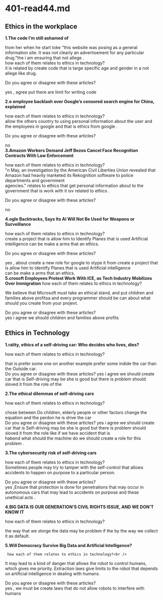 # 401-read44.md
## Ethics in the workplace
**1.The code I’m still ashamed of**

 from her when he start toke "this website was posing as a general information site. It was not clearly an advertisement for any particular drug."the i am ensuring that not allege .<br />
 how each of them relates to ethics in technology?<br />
 it is related by create code that is targe specific age and gender in a not allege like drug.<br />
 
  Do you agree or disagree with these articles? <br />

yes , agree put there are limit for writing code <br />

**2.e employee backlash over Google’s censored search engine for China, explained**
 
 how each of them relates to ethics in technology?<br />
allow the others country to using personal information about the user and the employees in google and that is ethics from google .<br />

 
  Do you agree or disagree with these articles? <br />

no<br />
**3.Amazon  Workers Demand Jeff Bezos Cancel Face Recognition Contracts With Law Enforcement**

 
 how each of them relates to ethics in technology?<br />
"n May, an investigation by the American Civil Liberties Union revealed that Amazon had heavily marketed its Rekognition software to police departments and government<br /> agencies." relates to ethics that get personal information about to the government that is work with it isv related to ethics .  <br />

 
  Do you agree or disagree with these articles? <br />

no<br />

**4.ogle Backtracks, Says Its AI Will Not Be Used for Weapons or Surveillance**


 how each of them relates to ethics in technology?<br />
 create a project that  is allow him to Identify Planes that is used Artificial intelligence can be make a arms that an ethics.<br />
 
  Do you agree or disagree with these articles? <br />

yes , about create a new role for google to stype it from create a project that  is allow him to Identify Planes that is used Artificial intelligence <br />
can be make a arms that an ethics.<br />
**5.crosoft Employees Protest Work With ICE, as Tech Industry Mobilizes Over Immigration**
 how each of them relates to ethics in technology?<br />


We believe that Microsoft must take an ethical stand, and put children and families above profitsa and every programmer should be can about what should you create 
from your projevt.<br />

  Do you agree or disagree with these articles? <br />
  yes i agree we should children and families above profits <br />
  
  ## Ethics in Technology
  **1.rality, ethics of a self-driving car: Who decides who lives, dies?**
  
   how each of them relates to ethics in technology?<br />

that is prefer  some one on another example prefer some indide the car than the Outside car.<br />
  Do you agree or disagree with these articles? 
  yes i agree we should create car that is Self-driving may be she is good but there is problem should sloved it from the role of the <br />
  
  **2.The ethical dilemmas of self-driving cars**
  
    
   how each of them relates to ethics in technology?<br />

chose between Do children, elderly people or other factors change the equation and the perdon he is drive the car<br />
  Do you agree or disagree with these articles? 
  yes i agree we should create car that is Self-driving may be she is good but there is problem should sloved it from the role like if we have accident that is <br />
  habend what should the machine do we should create  a role for this problem .<br />
  
   **3.The cybersecurity risk of self-driving cars**
  
    
   how each of them relates to ethics in technology?<br />
  Sometimes people may try to tamper with the self-control that allows accidents to happen on purpose to a particular person.<br /> 
   
   
  
  Do you agree or disagree with these articles? <br />
  yes ,Ensure that protection is done for penetrations that may occur in autonomous cars that may lead to accidents on purpose and these unethical acts .<br />
  
  
  
  
  
  
  
  **4.BIG DATA IS OUR GENERATION’S CIVIL RIGHTS ISSUE, AND WE DON’T KNOW IT**
  
   how each of them relates to ethics in technology?<br />

the way that we storge the data may be problem if the by the way we collect it as default.<br />
  
  
  
  **5.Will Democracy Survive Big Data and Artificial Intelligence?**
  
     how each of them relates to ethics in technology?<br />
It may lead to a kind of danger that allows the robot to control humans, which gives me priority. Extraction laws give limits to the robot that depends on artificial intelligence in dealing with humans. <br />
   
   
  
  Do you agree or disagree with these articles? <br />
  yes , we  must be create laws that do not allow robots to interfere with humans<br />
  
  
  
  
  
  
  
  
  
  
  
  
